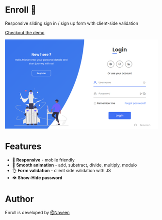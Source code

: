 # Enroll 📒
Responsive sliding sign in / sign up form with client-side validation

[Checkout the demo](https://peaceful-panda.netlify.app/)

[![Image of Calc](img/preview.png)](https://peaceful-panda.netlify.app/)



# Features

- 📱 **Responsive** - mobile friendly
- 🐏 **Smooth animation** - add, substract, divide, multiply, modulo
- 👌 **Form validation** - client side validation with JS
- 👁️ **Show-Hide password** 

# Author

Enroll is developed by [@Naveen](https://github.com/claymeers)